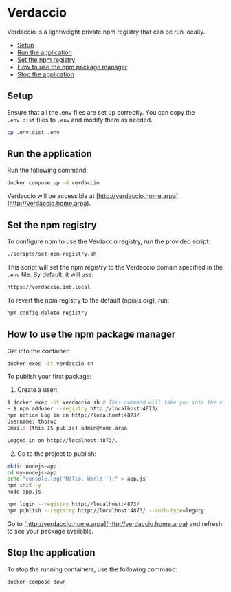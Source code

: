 # Verdaccio

Verdaccio is a lightweight private npm registry that can be run locally.

<!-- START doctoc generated TOC please keep comment here to allow auto update -->
<!-- DON'T EDIT THIS SECTION, INSTEAD RE-RUN doctoc TO UPDATE -->

- [Setup](#setup)
- [Run the application](#run-the-application)
- [Set the npm registry](#set-the-npm-registry)
- [How to use the npm package manager](#how-to-use-the-npm-package-manager)
- [Stop the application](#stop-the-application)

<!-- END doctoc generated TOC please keep comment here to allow auto update -->

## Setup

Ensure that all the .env files are set up correctly. You can copy the `.env.dist` files to `.env` and modify them as needed.

```bash
cp .env.dist .env
```

## Run the application

Run the following command:

```sh
docker compose up -d verdaccio
```

Verdaccio will be accessible at [http://verdaccio.home.arpa](http://verdaccio.home.arpa).

## Set the npm registry

To configure npm to use the Verdaccio registry, run the provided script:

```sh
./scripts/set-npm-registry.sh
```

This script will set the npm registry to the Verdaccio domain specified in the `.env` file. By default, it will use:

```sh
https://verdaccio.imb.local
```

To revert the npm registry to the default (npmjs.org), run:

```sh
npm config delete registry
```

## How to use the npm package manager

Get into the container:

```bash
docker exec -it verdaccio sh
```

To publish your first package:

1. Create a user:

```sh
$ docker exec -it verdaccio sh # This command will take you into the container
~ $ npm adduser --registry http://localhost:4873/
npm notice Log in on http://localhost:4873/
Username: thoroc
Email: (this IS public) admin@home.arpa

Logged in on http://localhost:4873/.
```

2. Go to the project to publish:

```sh
mkdir nodejs-app
cd my-nodejs-app
echo "console.log('Hello, World!');" > app.js
npm init -y
node app.js

npm login --registry http://localhost:4873/
npm publish --registry http://localhost:4873/ --auth-type=legacy
```

Go to [http://verdaccio.home.arpa](http://verdaccio.home.arpa) and refresh to see your package available.

## Stop the application

To stop the running containers, use the following command:

```bash
docker compose down
```
